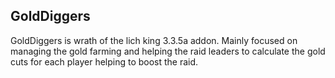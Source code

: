 ## GoldDiggers
GoldDiggers is wrath of the lich king 3.3.5a addon. Mainly focused on managing the gold farming
and helping the raid leaders to calculate the gold cuts for each player helping to boost the raid.